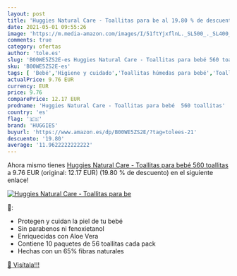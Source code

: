 ```yaml
---
layout: post
title: 'Huggies Natural Care - Toallitas para be al 19.80 % de descuento'
date: 2021-05-01 09:55:26
image: 'https://m.media-amazon.com/images/I/51ftYjxflnL._SL500_._SL400_.jpg'
comments: true
category: ofertas
author: 'tole.es'
slug: 'B00WE5ZS2E-es Huggies Natural Care - Toallitas para bebé 560 toallitas'
sku: 'B00WE5ZS2E-es'
tags: [ 'Bebé','Higiene y cuidado','Toallitas húmedas para bebé','Toallitas y accesorios para bebé','bebé','huggies', ]
actualPrice: 9.76 EUR
currency: EUR
price: 9.76
comparePrice: 12.17 EUR
prodname: 'Huggies Natural Care - Toallitas para bebé  560 toallitas'
country: 'es'
flag: '🇪🇸'
brand: 'HUGGIES'
buyurl: 'https://www.amazon.es/dp/B00WE5ZS2E/?tag=tolees-21'
descuento: '19.80'
average: '11.9622222222222'
---
```


Ahora mismo tienes [Huggies Natural Care - Toallitas para bebé  560 toallitas](https://www.amazon.es/dp/B00WE5ZS2E/?tag=tolees-21) a 9.76 EUR (original: 12.17 EUR) (19.80 %  de descuento) en el siguiente enlace!

[![Huggies Natural Care - Toallitas para be](https://m.media-amazon.com/images/I/51ftYjxflnL._SL500_._SL400_.jpg)](https://www.amazon.es/dp/B00WE5ZS2E/?tag=tolees-21)

🔎:

- Protegen y cuidan la piel de tu bebé
- Sin parabenos ni fenoxietanol
- Enriquecidas con Aloe Vera
- Contiene 10 paquetes de 56 toallitas cada pack
- Hechas con un 65% fibras naturales

[🛒 Visítala!!!](https://www.amazon.es/dp/B00WE5ZS2E/?tag=tolees-21)

